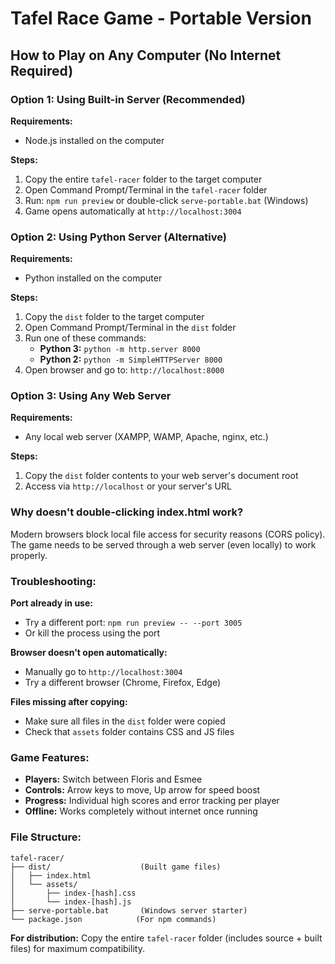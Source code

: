 # Tafel Race Game - Portable Version

## How to Play on Any Computer (No Internet Required)

### Option 1: Using Built-in Server (Recommended)

**Requirements:**
- Node.js installed on the computer

**Steps:**
1. Copy the entire `tafel-racer` folder to the target computer
2. Open Command Prompt/Terminal in the `tafel-racer` folder
3. Run: `npm run preview` or double-click `serve-portable.bat` (Windows)
4. Game opens automatically at `http://localhost:3004`

### Option 2: Using Python Server (Alternative)

**Requirements:**
- Python installed on the computer

**Steps:**
1. Copy the `dist` folder to the target computer
2. Open Command Prompt/Terminal in the `dist` folder
3. Run one of these commands:
   - **Python 3:** `python -m http.server 8000`
   - **Python 2:** `python -m SimpleHTTPServer 8000`
4. Open browser and go to: `http://localhost:8000`

### Option 3: Using Any Web Server

**Requirements:**
- Any local web server (XAMPP, WAMP, Apache, nginx, etc.)

**Steps:**
1. Copy the `dist` folder contents to your web server's document root
2. Access via `http://localhost` or your server's URL

### Why doesn't double-clicking index.html work?

Modern browsers block local file access for security reasons (CORS policy). The game needs to be served through a web server (even locally) to work properly.

### Troubleshooting:

**Port already in use:**
- Try a different port: `npm run preview -- --port 3005`
- Or kill the process using the port

**Browser doesn't open automatically:**
- Manually go to `http://localhost:3004`
- Try a different browser (Chrome, Firefox, Edge)

**Files missing after copying:**
- Make sure all files in the `dist` folder were copied
- Check that `assets` folder contains CSS and JS files

### Game Features:
- **Players:** Switch between Floris and Esmee
- **Controls:** Arrow keys to move, Up arrow for speed boost
- **Progress:** Individual high scores and error tracking per player
- **Offline:** Works completely without internet once running

### File Structure:
```
tafel-racer/
├── dist/                    (Built game files)
│   ├── index.html
│   └── assets/
│       ├── index-[hash].css
│       └── index-[hash].js
├── serve-portable.bat       (Windows server starter)
└── package.json            (For npm commands)
```

**For distribution:** Copy the entire `tafel-racer` folder (includes source + built files) for maximum compatibility.

